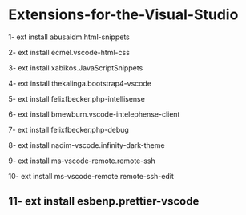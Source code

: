 # Extensions-for-the-Visual-Studio

1- ext install abusaidm.html-snippets

2- ext install ecmel.vscode-html-css

3- ext install xabikos.JavaScriptSnippets

4- ext install thekalinga.bootstrap4-vscode

5- ext install felixfbecker.php-intellisense

6- ext install bmewburn.vscode-intelephense-client

7- ext install felixfbecker.php-debug

8- ext install nadim-vscode.infinity-dark-theme

9- ext install ms-vscode-remote.remote-ssh

10- ext install ms-vscode-remote.remote-ssh-edit

11- ext install esbenp.prettier-vscode
-----------------------------------------------------------------
